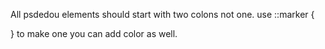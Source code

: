All psdedou elements should start with two colons not one.
use  ::marker {

}
 to make one 
 you can add color as well.
 